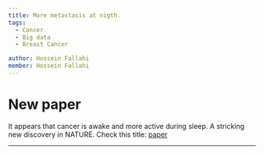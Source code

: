 ```yaml
---
title: More metastasis at nigth. 
tags:
  - Cancer
  - Big data
  - Breast Cancer

author: Hossein Fallahi
member: Hossein Fallahi
---
```


# New paper 

It appears that cancer is awake and more active during sleep. A stricking new discovery in NATURE.
Check this title: [paper](https://www.nature.com/articles/s41586-022-04875-y)

---

